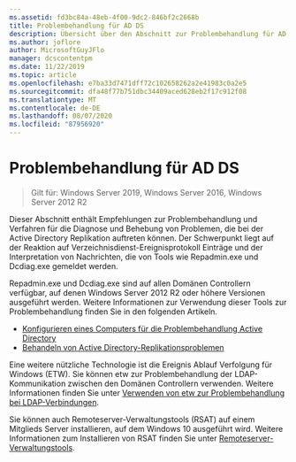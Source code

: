 ```yaml
---
ms.assetid: fd3bc84a-48eb-4f00-9dc2-846bf2c2668b
title: Problembehandlung für AD DS
description: Übersicht über den Abschnitt zur Problembehandlung für AD DS
ms.author: joflore
author: MicrosoftGuyJFlo
manager: dcscontentpm
ms.date: 11/22/2019
ms.topic: article
ms.openlocfilehash: e7ba33d7471dff72c102658262a2e41983c0a2e5
ms.sourcegitcommit: dfa48f77b751dbc34409aced628eb2f17c912f08
ms.translationtype: MT
ms.contentlocale: de-DE
ms.lasthandoff: 08/07/2020
ms.locfileid: "87956920"
---
```

# <a name="ad-ds-troubleshooting"></a>Problembehandlung für AD DS

>Gilt für: Windows Server 2019, Windows Server 2016, Windows Server 2012 R2

Dieser Abschnitt enthält Empfehlungen zur Problembehandlung und Verfahren für die Diagnose und Behebung von Problemen, die bei der Active Directory Replikation auftreten können. Der Schwerpunkt liegt auf der Reaktion auf Verzeichnisdienst-Ereignisprotokoll Einträge und der Interpretation von Nachrichten, die von Tools wie Repadmin.exe und Dcdiag.exe gemeldet werden.

Repadmin.exe und Dcdiag.exe sind auf allen Domänen Controllern verfügbar, auf denen Windows Server 2012 R2 oder höhere Versionen ausgeführt werden. Weitere Informationen zur Verwendung dieser Tools zur Problembehandlung finden Sie in den folgenden Artikeln.

- [Konfigurieren eines Computers für die Problembehandlung Active Directory](../manage/troubleshoot/Configuring-a-Computer-for-Troubleshooting.md)
- [Behandeln von Active Directory-Replikationsproblemen](../manage/troubleshoot/Troubleshooting-Active-Directory-Replication-Problems.md)

Eine weitere nützliche Technologie ist die Ereignis Ablauf Verfolgung für Windows (ETW). Sie können etw zur Problembehandlung der LDAP-Kommunikation zwischen den Domänen Controllern verwenden. Weitere Informationen finden Sie unter [Verwenden von etw zur Problembehandlung bei LDAP-Verbindungen](../manage/troubleshoot/troubleshoot-ldap-using-etw.md).

Sie können auch Remoteserver-Verwaltungstools (RSAT) auf einem Mitglieds Server installieren, auf dem Windows 10 ausgeführt wird. Weitere Informationen zum Installieren von RSAT finden Sie unter [Remoteserver-Verwaltungstools](../../../remote/remote-server-administration-tools.md).
